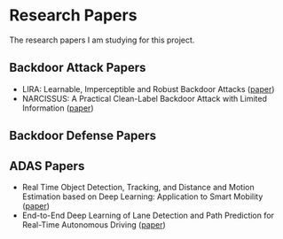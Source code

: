 # Research Papers

The research papers I am studying for this project.

## Backdoor Attack Papers

- LIRA: Learnable, Imperceptible and Robust Backdoor Attacks (<a href="https://openaccess.thecvf.com/content/ICCV2021/papers/Doan_LIRA_Learnable_Imperceptible_and_Robust_Backdoor_Attacks_ICCV_2021_paper.pdf">paper</a>)
- NARCISSUS: A Practical Clean-Label Backdoor
Attack with Limited Information (<a href="https://arxiv.org/pdf/2204.05255.pdf">paper</a>)

## Backdoor Defense Papers

## ADAS Papers

- Real Time Object Detection, Tracking, and Distance
and Motion Estimation based on Deep Learning:
Application to Smart Mobility (<a href="https://ieeexplore.ieee.org/stamp/stamp.jsp?tp=&arnumber=8806222">paper</a>)
- End-to-End Deep Learning of Lane Detection and
Path Prediction for Real-Time Autonomous Driving (<a href="https://arxiv.org/pdf/2102.04738.pdf">paper</a>)